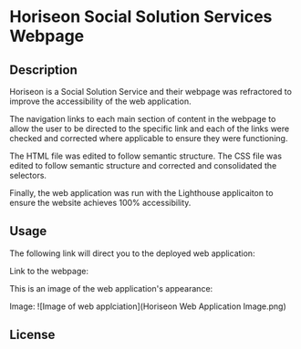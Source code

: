 # Horiseon Social Solution Services Webpage

## Description

Horiseon is a Social Solution Service and their webpage was refractored to improve the accessibility of the web application. 


The navigation links to each main section of content in the webpage to allow the user to be directed to the specific link and each of the links were checked and corrected where applicable to ensure they were functioning. 

The HTML file was edited to follow semantic structure. The CSS file was edited to follow semantic structure and corrected and consolidated the selectors. 

Finally, the web application was run with the Lighthouse applicaiton to ensure the website achieves 100% accessibility. 


## Usage

The following link will direct you to the deployed web application:  

Link to the webpage: 

This is an image of the web application's appearance: 


Image: 
	![Image of web applciation](Horiseon Web Application Image.png)


## License 
